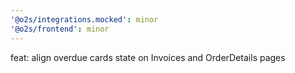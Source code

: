 ```yaml
---
'@o2s/integrations.mocked': minor
'@o2s/frontend': minor
---
```


feat: align overdue cards state on Invoices and OrderDetails pages
